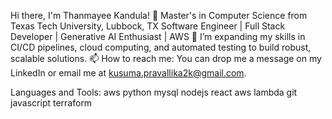 Hi there, I'm Thanmayee Kandula! 👋
Master's in Computer Science from Texas Tech University, Lubbock, TX
Software Engineer | Full Stack Developer | Generative AI Enthusiast | AWS
🌱 I’m expanding my skills in CI/CD pipelines, cloud computing, and automated testing to build robust, scalable solutions.
📫 How to reach me: You can drop me a message on my LinkedIn or email me at kusuma.pravallika2k@gmail.com.

Languages and Tools:
aws python mysql nodejs react aws lambda git javascript terraform

